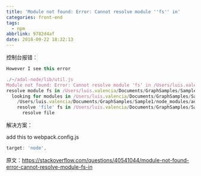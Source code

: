 ```yaml
---
title: 'Module not found: Error: Cannot resolve module ''fs'' in'
categories: front-end
tags:
  - npm
abbrlink: 9782d4af
date: 2018-09-22 18:32:13
---
```


控制台报错：
```js
However I see this error

./~/adal-node/lib/util.js
Module not found: Error: Cannot resolve module 'fs' in /Users/luis.valencia/Documents/GraphSamples/Sample1/node_modules/adal-node/lib
resolve module fs in /Users/luis.valencia/Documents/GraphSamples/Sample1/node_modules/adal-node/lib
  looking for modules in /Users/luis.valencia/Documents/GraphSamples/Sample1/node_modules/adal-node/lib
    /Users/luis.valencia/Documents/GraphSamples/Sample1/node_modules/adal-node/lib/fs doesn't exist (module as directory)
    resolve 'file' fs in /Users/luis.valencia/Documents/GraphSamples/Sample1/node_modules/adal-node/lib
      resolve file
```

解决方案：

add this to webpack.config.js
```js
target: 'node',
```

原文：https://stackoverflow.com/questions/40541044/module-not-found-error-cannot-resolve-module-fs-in

